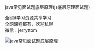 java常见面试题底层原理(js底层原理面试题)

全网it学习资源共享学习<br>全网课程都有，欢迎私聊<br>微信：jerryttom<br>

<img decoding="async" src="https://img2.baidu.com/it/u=3391151335,2301350527&amp;fm=253&amp;fmt=auto&amp;app=138&amp;f=PNG?w=494&amp;h=299" alt="java常见面试题底层原理">